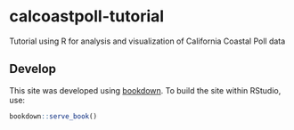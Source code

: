 # calcoastpoll-tutorial
Tutorial using R for analysis and visualization of California Coastal Poll data

## Develop

This site was developed using [bookdown](https://bookdown.org/). To build the site within RStudio, use:

```r
bookdown::serve_book()
```
